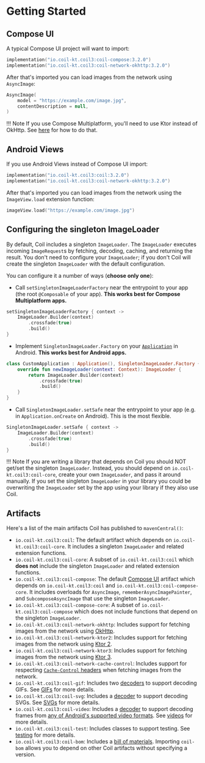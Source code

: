 # Getting Started

## Compose UI

A typical Compose UI project will want to import:

```kotlin
implementation("io.coil-kt.coil3:coil-compose:3.2.0")
implementation("io.coil-kt.coil3:coil-network-okhttp:3.2.0")
```

After that's imported you can load images from the network using `AsyncImage`:

```kotlin
AsyncImage(
    model = "https://example.com/image.jpg",
    contentDescription = null,
)
```

!!! Note
    If you use Compose Multiplatform, you'll need to use Ktor instead of OkHttp. See [here](network.md#ktor-network-engines) for how to do that.

## Android Views

If you use Android Views instead of Compose UI import:

```kotlin
implementation("io.coil-kt.coil3:coil:3.2.0")
implementation("io.coil-kt.coil3:coil-network-okhttp:3.2.0")
```

After that's imported you can load images from the network using the `ImageView.load` extension function:

```kotlin
imageView.load("https://example.com/image.jpg")
```

## Configuring the singleton ImageLoader

By default, Coil includes a singleton `ImageLoader`. The `ImageLoader` executes incoming `ImageRequest`s by fetching, decoding, caching, and returning the result. You don't need to configure your `ImageLoader`; if you don't Coil will create the singleton `ImageLoader` with the default configuration.

You can configure it a number of ways (**choose only one**):

- Call `setSingletonImageLoaderFactory` near the entrypoint to your app (the root `@Composable` of your app). **This works best for Compose Multiplatform apps.**

```kotlin
setSingletonImageLoaderFactory { context ->
    ImageLoader.Builder(context)
        .crossfade(true)
        .build()
}
```

- Implement `SingletonImageLoader.Factory` on your [`Application`](https://developer.android.com/reference/android/app/Application) in Android. **This works best for Android apps.**

```kotlin
class CustomApplication : Application(), SingletonImageLoader.Factory {
    override fun newImageLoader(context: Context): ImageLoader {
        return ImageLoader.Builder(context)
            .crossfade(true)
            .build()
    }
}
```

- Call `SingletonImageLoader.setSafe` near the entrypoint to your app (e.g. in `Application.onCreate` on Android). This is the most flexible.

```kotlin
SingletonImageLoader.setSafe { context ->
    ImageLoader.Builder(context)
        .crossfade(true)
        .build()
}
```

!!! Note
    If you are writing a library that depends on Coil you should NOT get/set the singleton `ImageLoader`. Instead, you should depend on `io.coil-kt.coil3:coil-core`, create your own `ImageLoader`, and pass it around manually. If you set the singleton `ImageLoader` in your library you could be overwriting the `ImageLoader` set by the app using your library if they also use Coil.

## Artifacts

Here's a list of the main artifacts Coil has published to `mavenCentral()`:

* `io.coil-kt.coil3:coil`: The default artifact which depends on `io.coil-kt.coil3:coil-core`. It includes a singleton `ImageLoader` and related extension functions.
* `io.coil-kt.coil3:coil-core`: A subset of `io.coil-kt.coil3:coil` which **does not** include the singleton `ImageLoader` and related extension functions.
* `io.coil-kt.coil3:coil-compose`: The default [Compose UI](https://www.jetbrains.com/compose-multiplatform/) artifact which depends on `io.coil-kt.coil3:coil` and `io.coil-kt.coil3:coil-compose-core`. It includes overloads for `AsyncImage`, `rememberAsyncImagePainter`, and `SubcomposeAsyncImage` that use the singleton `ImageLoader`.
* `io.coil-kt.coil3:coil-compose-core`: A subset of `io.coil-kt.coil3:coil-compose` which does not include functions that depend on the singleton `ImageLoader`.
* `io.coil-kt.coil3:coil-network-okhttp`: Includes support for fetching images from the network using [OkHttp](https://github.com/square/okhttp).
* `io.coil-kt.coil3:coil-network-ktor2`: Includes support for fetching images from the network using [Ktor 2](https://github.com/ktorio/ktor).
* `io.coil-kt.coil3:coil-network-ktor3`: Includes support for fetching images from the network using [Ktor 3](https://github.com/ktorio/ktor).
* `io.coil-kt.coil3:coil-network-cache-control`: Includes support for respecting [`Cache-Control` headers](https://developer.mozilla.org/en-US/docs/Web/HTTP/Headers/Cache-Control) when fetching images from the network.
* `io.coil-kt.coil3:coil-gif`: Includes two [decoders](/coil/api/coil-core/coil3.decode/-decoder) to support decoding GIFs. See [GIFs](gifs.md) for more details.
* `io.coil-kt.coil3:coil-svg`: Includes a [decoder](/coil/api/coil-core/coil3.decode/-decoder) to support decoding SVGs. See [SVGs](svgs.md) for more details.
* `io.coil-kt.coil3:coil-video`: Includes a [decoder](/coil/api/coil-core/coil3.decode/-decoder) to support decoding frames from [any of Android's supported video formats](https://developer.android.com/guide/topics/media/media-formats#video-codecs). See [videos](videos.md) for more details.
* `io.coil-kt.coil3:coil-test`: Includes classes to support testing. See [testing](testing.md) for more details.
* `io.coil-kt.coil3:coil-bom`: Includes a [bill of materials](https://docs.gradle.org/7.2/userguide/platforms.html#sub:bom_import). Importing `coil-bom` allows you to depend on other Coil artifacts without specifying a version.

